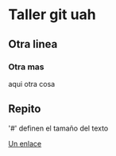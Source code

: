 # Taller git uah  
## Otra linea
### Otra mas
aqui otra cosa
## Repito
'#' definen el tamaño del texto

[Un enlace](www.pornhub.com)
